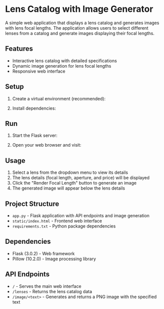 # Lens Catalog with Image Generator

A simple web application that displays a lens catalog and generates images with lens focal lengths. The application allows users to select different lenses from a catalog and generate images displaying their focal lengths.

## Features
- Interactive lens catalog with detailed specifications
- Dynamic image generation for lens focal lengths
- Responsive web interface

## Setup

1. Create a virtual environment (recommended):

2. Install dependencies:

## Run

1. Start the Flask server:

2. Open your web browser and visit:

## Usage

1. Select a lens from the dropdown menu to view its details
2. The lens details (focal length, aperture, and price) will be displayed
3. Click the "Render Focal Length" button to generate an image
4. The generated image will appear below the lens details

## Project Structure
- `app.py` - Flask application with API endpoints and image generation
- `static/index.html` - Frontend web interface
- `requirements.txt` - Python package dependencies

## Dependencies
- Flask (3.0.2) - Web framework
- Pillow (10.2.0) - Image processing library

## API Endpoints
- `/` - Serves the main web interface
- `/lenses` - Returns the lens catalog data
- `/image/<text>` - Generates and returns a PNG image with the specified text

